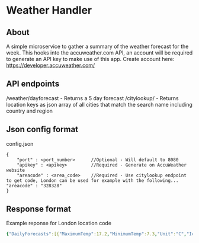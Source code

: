 # Weather Handler
## About
A simple microservice to gather a summary of the weather forecast for the week.
This hooks into the accuweather.com API, an account will be required to generate an API key to make use of this app.
Create account here: https://developer.accuweather.com/

## API endpoints
/weather/dayforecast    -   Returns a 5 day forecast
/citylookup/<cityname>  -   Returns location keys as json array of all cities that match the search name including country and region

## Json config format
config.json  
```
{
    "port" : <port_number>      //Optional - Will default to 8080
    "apikey" : <apikey>         //Required - Generate on AccuWeather website
    "areacode" : <area_code>    //Required - Use citylookup endpoint to get code, London can be used for example with the following... "areacode" : "328328"
}
```

## Response format
Example reponse for London location code
```yaml
{"DailyForecasts":[{"MaximumTemp":17.2,"MinimumTemp":7.3,"Unit":"C","IconRef":6,"IconUrl":"https://developer.accuweather.com/sites/default/files/06-s.png","IconPhrase":"Mostly cloudy","RainProbability":2},{"MaximumTemp":18.6,"MinimumTemp":9.2,"Unit":"C","IconRef":4,"IconUrl":"https://developer.accuweather.com/sites/default/files/04-s.png","IconPhrase":"Intermittent clouds","RainProbability":2},{"MaximumTemp":19.7,"MinimumTemp":13,"Unit":"C","IconRef":4,"IconUrl":"https://developer.accuweather.com/sites/default/files/04-s.png","IconPhrase":"Intermittent clouds","RainProbability":25},{"MaximumTemp":20.5,"MinimumTemp":12,"Unit":"C","IconRef":3,"IconUrl":"https://developer.accuweather.com/sites/default/files/03-s.png","IconPhrase":"Partly sunny","RainProbability":4},{"MaximumTemp":21.2,"MinimumTemp":13.2,"Unit":"C","IconRef":6,"IconUrl":"https://developer.accuweather.com/sites/default/files/06-s.png","IconPhrase":"Mostly cloudy","RainProbability":1}]}
```